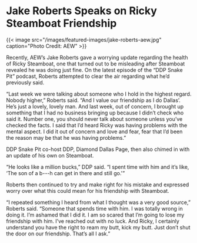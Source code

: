 # Jake Roberts Speaks on Ricky Steamboat Friendship


{{< image src="/images/featured-images/jake-roberts-aew.jpg" caption="Photo Credit: AEW" >}}

Recently, AEW’s Jake Roberts gave a worrying update regarding the health of Ricky Steamboat, one that turned out to be misleading after Steamboat revealed he was doing just fine. On the latest episode of the “DDP Snake Pit” podcast, Roberts attempted to clear the air regarding what he’d previously said.

“Last week we were talking about someone who I hold in the highest regard. Nobody higher,” Roberts said. “And I value our friendship as I do Dallas’. He’s just a lovely, lovely man. And last week, out of concern, I brought up something that I had no business bringing up because I didn’t check who said it. Number one, you should never talk about someone unless you’ve checked the facts. I said that I’d heard Ricky was having problems with the mental aspect. I did it out of concern and love and fear, fear that I’d been the reason may be that he was having problems.”

DDP Snake Pit co-host DDP, Diamond Dallas Page, then also chimed in with an update of his own on Steamboat.

“He looks like a million bucks,” DDP said. “I spent time with him and it’s like, ‘The son of a b---h can get in there and still go.'”

Roberts then continued to try and make right for his mistake and expressed worry over what this could mean for his friendship with Steamboat.

“I repeated something I heard from what I thought was a very good source,” Roberts said. “Someone that spends time with him. I was totally wrong in doing it. I’m ashamed that I did it. I am so scared that I’m going to lose my friendship with him. I’ve reached out with no luck. And Ricky, I certainly understand you have the right to ream my butt, kick my butt. Just don’t shut the door on our friendship. That’s all I ask.”

